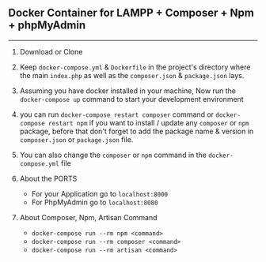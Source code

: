 ## Docker Container for LAMPP + Composer + Npm + phpMyAdmin 
---

1. Download or Clone

2. Keep ``docker-compose.yml`` & ``Dockerfile`` in the project's directory 
  where the main ``index.php`` as well as the ``composer.json`` & ``package.json`` lays.

3. Assuming you have docker installed in your machine, Now run the ``docker-compose up`` command to start your development environment

4. you can run ``docker-compose restart composer`` command or ``docker-compose restart npm`` if you want to install / update any ``composer`` or ``npm`` package, before that don't forget to add the package name & version in ``composer.json`` or ``package.json`` file.

5. You can also change the ``composer`` or ``npm`` command in the ``docker-compose.yml`` file

6. About the PORTS
    * For your Application go to ``localhost:8000``
    * For PhpMyAdmin go to ``localhost:8080``

7. About Composer, Npm, Artisan Command
    * ```docker-compose run --rm npm <command>```
    * ```docker-compose run --rm composer <command>```
    * ```docker-compose run --rm artisan <command>```